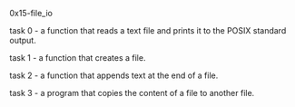 0x15-file_io

task 0 - a function that reads a text file and prints it to the POSIX standard output.

task 1 - a function that creates a file.

task 2 - a function that appends text at the end of a file.

task 3 -  a program that copies the content of a file to another file.
